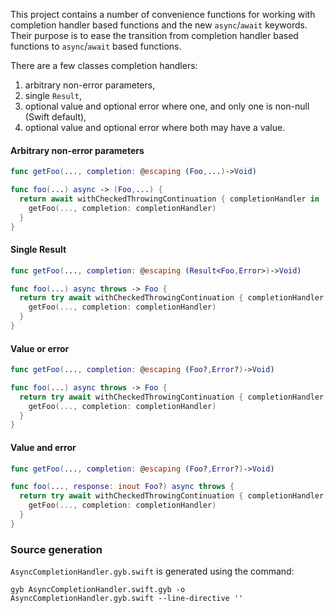 This project contains a number of convenience functions for working with completion handler based functions and the new `async`/`await` keywords.
Their purpose is to ease the transition from completion handler based functions to `async`/`await` based functions.

There are a few classes completion handlers:

1. arbitrary non-error parameters,
2. single `Result`,
3. optional value and optional error where one, and only one is non-null (Swift default),
4. optional value and optional error where both may have a value.


#### Arbitrary non-error parameters

```swift
func getFoo(..., completion: @escaping (Foo,...)->Void)

func foo(...) async -> (Foo,...) {
  return await withCheckedThrowingContinuation { completionHandler in
    getFoo(..., completion: completionHandler)
  }
}
```

#### Single Result

```swift
func getFoo(..., completion: @escaping (Result<Foo,Error>)->Void)

func foo(...) async throws -> Foo {
  return try await withCheckedThrowingContinuation { completionHandler in
    getFoo(..., completion: completionHandler)
  }
}
```

#### Value or error

```swift
func getFoo(..., completion: @escaping (Foo?,Error?)->Void)

func foo(...) async throws -> Foo {
  return try await withCheckedThrowingContinuation { completionHandler in
    getFoo(..., completion: completionHandler)
  }
}
```

#### Value and error

```swift
func getFoo(..., completion: @escaping (Foo?,Error?)->Void)

func foo(..., response: inout Foo?) async throws {
  return try await withCheckedThrowingContinuation { completionHandler in
    getFoo(..., completion: completionHandler)
  }
}
```




### Source generation

`AsyncCompletionHandler.gyb.swift` is generated using the command:

```shell
gyb AsyncCompletionHandler.swift.gyb -o AsyncCompletionHandler.gyb.swift --line-directive ''
```

